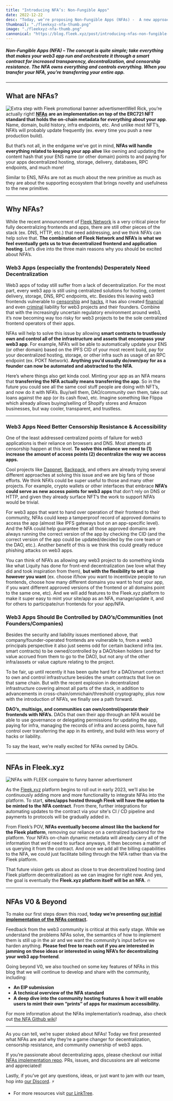```yaml
---
title: "Introducing NFA’s: Non-Fungible Apps"
date: 2022-12-22
desc: "Today, we’re proposing Non-Fungible Apps (NFAs) -  A new approach for on-chain tokenization of apps that will help unlock better decentralization, censorship resistance, and community ownership for Web3 frontends."
thumbnail: "./fleekxyz-nfa-thumb.png"
image: "./fleekxyz-nfa-thumb.png"
cannonical: "https://blog.fleek.xyz/post/introducing-nfas-non-fungible-apps/"
---
```


##### Non-Fungible Apps (NFA) – The concept is quite simple; take everything that makes your web3 app run and orchestrate it through a smart contract for increased transparency, decentralization, and censorship resistance. The NFA owns everything and controls everything. When you transfer your NFA, you’re transferring your _entire_ app.

***

## What are NFAs?

![Extra step with Fleek promotional banner advertisment](https://storageapi.fleek.one/fleek-team-bucket/Blogs/nfa-extra-steps.jpeg)Well Rick, you’re actually right! [**NFAs**](https://github.com/fleekxyz/non-fungible-apps) **are an implementation on top of the ERC721 NFT standard that holds the on-chain metadata for _everything_ about your app**. Name, domain, build history, infra endpoints, etc. And unlike most NFT’s, NFA’s will probably update frequently (ex. every time you push a new production build).

But that’s not all, in the endgame we’ve got in mind, **NFAs will handle everything related to keeping your app alive** like owning and updating the content hash that your ENS name (or other domain) points to and paying for your apps decentralized hosting, storage, delivery, databases, RPC endpoints, and much more!

Similar to ENS, NFAs are not as much about the new primitive as much as they are about the supporting ecosystem that brings novelty and usefulness to the new primitive.

***

## Why NFAs?

While the recent announcement of [Fleek Network](https://fleek.network) is a very critical piece for fully decentralizing frontends and apps, there are still other pieces of the stack (ex. DNS, HTTP, etc.) that need addressing, and we think NFA’s can help solve that. **The combination of Fleek Network and NFA’s is what we feel eventually gets us to true decentralized frontend and application hosting**. Let’s dive into the three main reasons why you should be excited about NFA’s.

### Web3 Apps (especially the frontends) Desperately Need Decentralization

Web3 apps of today still suffer from a lack of decentralization. For the most part, every web3 app is still using centralized solutions for hosting, content delivery, storage, DNS, RPC endpoints, etc. Besides this leaving web3 frontends vulnerable to [censorship](https://twitter.com/liamzebedee/status/1577525264963100674) and [hacks](https://www.coindesk.com/business/2021/12/10/badgerdao-reveals-details-of-how-it-was-hacked-for-120m/), it has also created [financial](https://www.coindesk.com/policy/2022/01/03/cftc-fines-crypto-betting-service-polymarket-14m-for-unregistered-swaps/) and even [criminal](https://www.coindesk.com/policy/2022/11/22/tornado-cash-developer-alexey-pertsev-to-remain-in-jail-until-at-least-late-februrary/) liability for web3 projects and their founders. Combine that with the increasingly uncertain regulatory environment around web3, it’s now becoming way too risky for web3 projects to be the sole centralized frontend operators of their apps.

NFAs will help to solve this issue by allowing **smart contracts to trustlessly own and control all of the infrastructure and assets that encompass your web3 app**. For example, NFA’s will be able to automatically update your ENS (or other domain) based on the IPFS CID of your most recent build, pay for your decentralized hosting, storage, or other infra such as usage of an RPC endpoint (ex. POKT Network). **Anything you’d usually do/own/pay for as a founder can now be automated and abstracted to the NFA**.

Here’s where things also get kinda cool. Minting your app as an NFA means that **transferring the NFA actually means transferring the app**. So in the future you could see all the same cool stuff people are doing with NFT’s, and now do it with NFA’s. Buy/sell them, DAO/community own them, take out loans against the app (or its cash flow), etc. Imagine something like Flippa which already allows buying/selling of Shopify stores and Amazon businesses, but way cooler, transparent, and trustless.

***

### Web3 Apps Need Better Censorship Resistance & Accessibility

One of the least addressed centralized points of failure for web3 applications is their reliance on browsers and DNS. Most attempts at censorship happen at this level. **To solve this reliance we need to (1) increase the amount of access points (2) decentralize the way we access apps.**

Cool projects like [Dappnet](http://twitter.com/dappnetbby), [Backpack](https://www.backpack.app/), and others are already trying several different approaches at solving this issue and we are big fans of those efforts. We think NFA’s could be super useful to those and many other projects. For example, crypto wallets or other interfaces that embrace **NFA’s could serve as new access points for web3 apps** that don’t rely on DNS or HTTP, and given they already surface NFT’s the work to support NFA’s would be trivial.

For web3 apps that want to hand over operation of their frontend to their community, NFAs could keep a tamperproof record of approved domains to access the app (almost like IPFS gateways but on an app-specific level). And the NFA could help guarantee that all those approved domains are always running the correct version of the app by checking the CID (and the correct version of the app could be updated/decided by the core team or the DAO, etc.). Another benefit of this is we think this could greatly reduce phishing attacks on web3 apps.

You can think of NFA’s as allowing any web3 project to do something kinda like what Liquity has done for front-end decentralization (we love what they did and took inspiration from them), **but with the flexibility to set it up however you want** (ex. choose if/how you want to incentivize people to run frontends, choose how many different domains you want to host your app, if you want different approved versions of the frontend or all domains point to the same one, etc). And we will add features to the Fleek.xyz platform to make it super easy to mint your site/app as an NFA, manage/update it, and for others to participate/run frontends for your app/NFA.

### Web3 Apps Should Be Controlled by DAO’s/Communities (not Founders/Companies)

Besides the security and liability issues mentioned above, that company/founder-operated frontends are vulnerable to, from a web3 principals perspective it also just seems odd for certain backend infra (ex. smart contracts) to be owned/controlled by a DAO/token holders (and for value accrued from them to go to the DAO), but not any of the other infra/assets or value capture relating to the project.

To be fair, up until recently it has been quite hard for a DAO/smart contract to own and control infrastructure besides the smart contracts that live on that same chain. But with the recent explosion in decentralized infrastructure covering almost all parts of the stack, in addition to advancements in cross-chain/omnichain/threshold cryptography, plus now with the introduction of NFA’s, we finally see a path forward.

**DAO’s, multisigs, and communities can own/control/operate their frontends with NFA’s.** DAOs that own their app through an NFA would be able to use governance or delegating permissions for updating the app, paying for infra, managing the records of infra and access points, have full control over transferring the app in its entirety, and build with less worry of hacks or liability.

To say the least, we’re really excited for NFAs owned by DAOs.

***

## NFAs in Fleek.xyz

![NFAs with FLEEK compaire to funny banner advertisment](https://storageapi.fleek.one/fleek-team-bucket/Blogs/fleek-distracted-nfas.jpeg)

As the [Fleek.xyz](https://fleek.xyz) platform begins to roll out in early 2023, we’ll also be continuously adding more and more functionality to integrate NFAs into the platform. To start, **sites/apps hosted through Fleek will have the option to be minted to the NFA contract**. From there, further integrations for automating updates to the contract via your site's CI / CD pipeline and payments to protocols will be gradually added in.

From Fleek’s POV, **NFAs eventually become almost like the backend for the Fleek platform**, removing our reliance on a centralized backend for the platform. Your NFA’s on-chain dynamic metadata will already carry all of the information that we’d need to surface anyways, it then becomes a matter of us querying it from the contract. And once we add all the billing capabilities to the NFA, we could just facilitate billing through the NFA rather than via the Fleek platform.

That future vision gets us about as close to true decentralized hosting (and Fleek platform decentralization) as we can imagine for right now. And yes, the goal is eventually the **Fleek.xyz platform itself will be an NFA**. 🔥

***

## NFAs V0 & Beyond

To make our first steps down this road, **today we’re presenting** [**our initial implementation of the NFAs contract**](https://github.com/fleekxyz/non-fungible-apps)**.**

Feedback from the web3 community is critical at this early stage. While we understand the problems NFAs solve, the semantics of how to implement them is still up in the air and we want the community’s input before we harden anything. **Please feel free to reach out if you are interested in jamming on these ideas or interested in using NFA’s for decentralizing your web3 app frontend**.

Going beyond V0, we also touched on some key features of NFAs in this blog that we will continue to develop and share with the community, including:

* **An EIP submission**
* **A technical overview of the NFA standard**
* **A deep dive into the community hosting features & how it will enable users to mint their own “prints” of apps for maximum accessibility.**

For more information about the NFAs implementation’s roadmap, also check out [the NFA Github wiki](https://github.com/fleekxyz/non-fungible-apps/wiki)!

***

As you can tell, we’re super stoked about NFAs! Today we first presented what NFAs are and why they’re a game changer for decentralization, censorship resistance, and community ownership of web3 apps.

If you’re passionate about decentralizing apps, please checkout our initial [NFAs implementation repo](https://github.com/fleekxyz/non-fungible-apps). PRs, issues, and discussions are all welcome and appreciated!

Lastly, if you’ve got any questions, ideas, or just want to jam with our team, hop into [our Discord](https://discord.gg/fleek). ⚡️

* For more resources visit [our LinkTree](https://linktr.ee/fleek).
